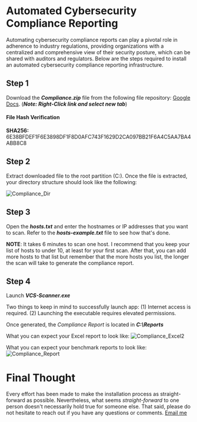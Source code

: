 # Automated Cybersecurity Compliance Reporting
Automating cybersecurity compliance reports can play a pivotal role in adherence to industry regulations, providing organizations with a centralized and comprehensive view of their security posture, which can be shared with auditors and regulators.  Below are the steps required to install an automated cybersecurity compliance reporting infrastructure.

## Step 1
Download the **_Compliance.zip_** file from the following file repository: [Google Docs](https://drive.google.com/file/d/1Ffju4Wnxc0hrmKAjkW9kQNPQKEY3foCe/view?usp=sharing). (**_Note: Right-Click link and select new tab_**)

#### File Hash Verification
**SHA256:** 6E38BFDEF1F6E3898DF1F8D0AFC743F1629D2CA097BB21F6A4C5AA7BA4ABB8C8

## Step 2
Extract downloaded file to the root partition (C:).  Once the file is extracted, your directory structure should look like the following:

![Compliance_Dir](https://github.com/peterrod54/Compliance/assets/57069647/1124a204-0884-408b-9b24-0f740e957ccc)

## Step 3
Open the **_hosts.txt_** and enter the hostnames or IP addresses that you want to scan. Refer to the **_hosts_-_example.txt_** file to see how that's done.

**NOTE**: It takes 6 minutes to scan one host.  I recommend that you keep your list of hosts to under 10, at least for your first scan.  After that, you can add more hosts to that list but remember that the more hosts you list, the longer the scan will take to generate the compliance report.

## Step 4
Launch **_VCS-Scanner.exe_** 

Two things to keep in mind to successfully launch app:
(1) Internet access is required.
(2) Launching the executable requires elevated permissions.

Once generated, the _Compliance Report_ is located in **_C:\Reports_**

What you can expect your Excel report to look like:
![Compliance_Excel2](https://github.com/peterrod54/Compliance/assets/57069647/556b4048-4ab1-4884-9234-70cf2a1f2742)

What you can expect your benchmark reports to look like:
![Compliance_Report](https://github.com/peterrod54/Compliance/assets/57069647/7175933b-f1c1-4b68-b8eb-3745043b0055)



# Final Thought
Every effort has been made to make the installation process as straight-forward as possible. Nevertheless, what seems _straight-forward_ to one person doesn't necessarily hold true for someone else. That said, please do not hesitate to reach out if you have any questions or comments.  [Email me](mailto:peter@variacom.com)
